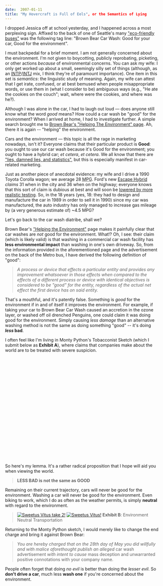 ```yaml
---
date:  2007-01-11
title: "My Hovercraft is Full of Eels", or the Semantics of Lying
---
```

I dropped Jessica off at school yesterday, and I happened across a most perplexing sign.  Affixed to the back of one of Seattle's many <a href="http://transit.metrokc.gov/am/vehicles/hy-dieselprog.html">"eco-friendly buses"</a> was the following tag line: "Brown Bear Car Wash: Good for your car, Good for the environment".

I must backpedal for a brief moment.  I am not generally concerned about the environment.  I'm not given to boycotting, publicly reprobating, picketing, or other actions <em>because</em> of environmental concerns.  You can ask my wife: I only get worked up about a small, seemingly silly set of things (although, as an <a href="http://www.typelogic.com/intp.html"><acronym title="Introverted, iNtuitive, Thinking, Perceiving">INTP</acronym></a>/<a href="http://www.typelogic.com/intj.html"><acronym title="Introverted, iNtuitive, Thinking, Judging">INTJ</acronym></a> mix, I think they're of paramount importance).  One item in this set is <em>semantics</em>: the linguistic study of meaning.  Again, my wife can attest that I get irate, confused, or at best bemused when people misappropriate words, or use them in (what I consider to be) ambiguous ways (e.g., "He ate the cookies on the couch"; wait, where were the cookies, and where was he?).

Although I was alone in the car, I had to laugh out loud &mdash; does anyone still know what the word <em>good</em> means?  How could a car wash be "good" for the environment?  When I arrived at home, I had to investigate further.  A simple search brought me to <a href="http://www.brownbearcarwash.com/environment.php">Brown Bear's "Helping The Environment" page</a>.  Ah, there it is again -- "helping" the environment.

Cars and the environment &mdash; this topic is all the rage in marketing nowadays, isn't it?  Everyone claims that their particular product is <b>Good</b>: you ought to use our car wash because it's Good for the environment; you ought to have a hybrid car; <em>et cetera</em>, <em>et cetera</em>.  We all know that there are <a href="http://en.wikipedia.org/wiki/Lies,_damned_lies,_and_statistics">"lies, damned lies, and statistics"</a>, but this is especially manifest in car-related marketing.

Just as another piece of anecdotal evidence: my wife and I drive a 1990 Toyota Corolla wagon; we average 28 <acronym title="Miles Per Gallon">MPG</acronym>.  Ford's new <a href="http://www.fordvehicles.com/escapehybrid/home/">Escape Hybrid</a> <em>claims</em> 31 when in the city and 36 when on the highway; everyone knows that this sort of claim is dubious at best and will soon be <a href="http://www.fueleconomy.gov/feg/ratings2008.shtml">lowered by more realistic testing</a>.  So, in the 18 years (yes, 18: they had to design and manufacture the car in 1989 in order to sell it in 1990) since my car was manufactured, the auto industry has only managed to increase gas mileage by (a very generous estimate of) ~4.5 MPG?

Let's go back to the car wash diatribe, shall we?

Brown Bear's <a href="http://www.brownbearcarwash.com/environment.php">"Helping the Environment"</a> page makes it painfully clear that car washes are <em>not</em> good for the environment.  What!?  Oh, I see: their claim (which is likely valid) is that washing in a commercial car wash facility has <b>less environmental impact</b> than washing in one's own driveway.  So, from the information provided in the aforementioned page and the advertisement on the back of the Metro bus, I have derived the following definition of "good":

<blockquote><em>A process or device that effects a particular entity and provides any improvement whatsoever in those effects when compared to the effects of a different process or device with identical objectives is considered to be "good" for the entity, regardless of the actual net effect the first device has on said entity.</em></blockquote>

That's a mouthful, and it's patently false.  Something is <em>good</em> for the environment if in and of itself it improves the environment.  For example, if taking your car to Brown Bear Car Wash caused an accretion in the ozone layer, or washed off oil drenched Penguins, one could claim it was doing good for the environment.  Simply causing <em>less damage</em> than an alternative washing method is not the same as doing something "good" -- it's doing <b><em>less</em> bad</b>.

I often feel like I'm living in Monty Python's Tobacconist Sketch (which I submit below as <b>Exhibit A</b>), where claims that companies make about the world are to be treated with severe suspicion.<object width="425" height="350"><param name="movie" value="http://www.youtube.com/v/R6x6ePMN5k8"></param><param name="wmode" value="transparent"></param><embed src="http://www.youtube.com/v/R6x6ePMN5k8" type="application/x-shockwave-flash" wmode="transparent" width="425" height="350"></embed></object>

So here's my lemma.  It's a rather radical proposition that I hope will aid you when viewing the world.
<blockquote><b>LESS BAD is not the same as GOOD</b></blockquote>

Remaining on their current trajectory, cars will never be good for the environment.  Washing a car will never be good for the environment.  Even biking to work, which I do as often as the weather permits, is simply <b>neutral</b> with regard to the environment.

<blockquote><a href="http://threebrothers.org/brendan/blog/wp-content/uploads/2007/01/p1100194.JPG"><img id="image14" src="http://threebrothers.org/brendan/blog/wp-content/uploads/2007/01/p1100194.thumbnail.JPG" alt="Sweetus Vitus take 2!" /></a> <a href="http://threebrothers.org/brendan/blog/wp-content/uploads/2007/01/p1100192.JPG"><img id="image13" src="http://threebrothers.org/brendan/blog/wp-content/uploads/2007/01/p1100192.thumbnail.JPG" alt="Sweetus Vitus!" /></a>
<b>Exhibit B</b>: Environment Neutral Transportation</blockquote>

  Returning to the Monty Python sketch, I would merely like to change the end charge and bring it against Brown Bear:<blockquote><em>You are hereby charged that on the 28th day of May you did willfully and with malice aforethought publish an alleged</em> car wash advertisement <em>with intent to cause</em> mass deception and unwarranted positive connotations with your company name.</blockquote>

People often forget that doing <em>no evil</em> is better than doing the <em>lesser evil</em>.  So <b>don't drive a car</b>, much less <b>wash one</b> if you're concerned about the environment.
